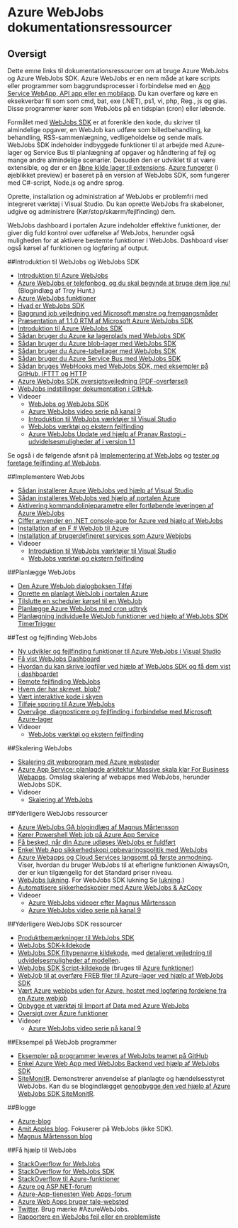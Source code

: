 <properties 
    pageTitle="Azure WebJobs dokumentationsressourcer" 
    description="Anbefalede ressourcer for at lære at bruge Azure WebJobs og Azure WebJobs SDK." 
    services="app-service" 
    documentationCenter=".net" 
    authors="tdykstra" 
    manager="wpickett" 
    editor="jimbe"/>

<tags 
    ms.service="app-service" 
    ms.workload="na" 
    ms.tgt_pltfrm="na" 
    ms.devlang="na" 
    ms.topic="article" 
    ms.date="10/28/2016" 
    ms.author="tdykstra"/>

# <a name="azure-webjobs-documentation-resources"></a>Azure WebJobs dokumentationsressourcer

## <a name="overview"></a>Oversigt

Dette emne links til dokumentationsressourcer om at bruge Azure WebJobs og Azure WebJobs SDK. Azure WebJobs er en nem måde at køre scripts eller programmer som baggrundsprocesser i forbindelse med en [App Service WebApp, API app eller en mobilapp](../app-service/app-service-value-prop-what-is.md). Du kan overføre og køre en eksekverbar fil som som cmd, bat, exe (.NET), ps1, vi, php, Reg., js og glas. Disse programmer kører som WebJobs på en tidsplan (cron) eller løbende.

Formålet med [WebJobs SDK](websites-webjobs-resources.md) er at forenkle den kode, du skriver til almindelige opgaver, en WebJob kan udføre som billedbehandling, kø behandling, RSS-sammenlægning, vedligeholdelse og sende mails. WebJobs SDK indeholder indbyggede funktioner til at arbejde med Azure-lager og Service Bus til planlægning af opgaver og håndtering af fejl og mange andre almindelige scenarier. Desuden den er udviklet til at være extensible, og der er en [åbne kilde lager til extensions](https://github.com/Azure/azure-webjobs-sdk-extensions/wiki/Binding-Extensions-Overview). [Azure fungerer](../azure-functions/functions-overview.md) (i øjeblikket preview) er baseret på en version af WebJobs SDK, som fungerer med C#-script, Node.js og andre sprog. 

Oprette, installation og administration af WebJobs er problemfri med integreret værktøj i Visual Studio. Du kan oprette WebJobs fra skabeloner, udgive og administrere (Kør/stop/skærm/fejlfinding) dem. 

WebJobs dashboard i portalen Azure indeholder effektive funktioner, der giver dig fuld kontrol over udførelse af WebJobs, herunder også muligheden for at aktivere bestemte funktioner i WebJobs. Dashboard viser også kørsel af funktionen og logføring af output. 

##<a name="getstarted"></a>Introduktion til WebJobs og WebJobs SDK

* [Introduktion til Azure WebJobs](http://www.hanselman.com/blog/IntroducingWindowsAzureWebJobs.aspx)
* [Azure WebJobs er telefonbog, og du skal begynde at bruge dem lige nu!](http://www.troyhunt.com/2015/01/azure-webjobs-are-awesome-and-you.html) (Blogindlæg af Troy Hunt.)
* [Azure WebJobs funktioner](/blog/2014/10/22/webjobs-goes-into-full-production/)
* [Hvad er WebJobs SDK](websites-dotnet-webjobs-sdk.md)
* [Baggrund job vejledning ved Microsoft mønstre og fremgangsmåder](/documentation/articles/best-practices-background-jobs/)
* [Præsentation af 1.1.0 RTM af Microsoft Azure WebJobs SDK](/blog/azure-webjobs-sdk-1-1-0-rtm/)
* [Introduktion til Azure WebJobs SDK](websites-dotnet-webjobs-sdk-get-started.md)
* [Sådan bruger du Azure kø lagerplads med WebJobs SDK](websites-dotnet-webjobs-sdk-storage-queues-how-to.md)
* [Sådan bruger du Azure blob-lager med WebJobs SDK](websites-dotnet-webjobs-sdk-storage-blobs-how-to.md)
* [Sådan bruger du Azure-tabellager med WebJobs SDK](websites-dotnet-webjobs-sdk-storage-tables-how-to.md)
* [Sådan bruger du Azure Service Bus med WebJobs SDK](websites-dotnet-webjobs-sdk-service-bus.md)
* [Sådan bruges WebHooks med WebJobs SDK, med eksempler på GitHub, IFTTT og HTTP](https://github.com/Azure/azure-webjobs-sdk-extensions/wiki/WebHooks-Walkthrough)
* [Azure WebJobs SDK oversigtsvejledning (PDF-overførsel)](http://go.microsoft.com/fwlink/?LinkID=524028&clcid=0x409)
* [WebJobs indstillinger dokumentation i GitHub](https://github.com/projectkudu/kudu/wiki/Web-jobs).
* Videoer
    * [WebJobs og WebJobs SDK](http://channel9.msdn.com/Shows/Cloud+Cover/Episode-153-WebJobs-with-Pranav-Rastogi?utm_source=dlvr.it&utm_medium=twitter)
    * [Azure WebJobs video serie på kanal 9](http://channel9.msdn.com/Tags/azurefridaywebjobs)
    * [Introduktion til WebJobs værktøjer til Visual Studio](http://channel9.msdn.com/Shows/Web+Camps+TV/Introducing-WebJobs-Tooling-for-Visual-Studio-with-Brady-Gaster) 
    * [WebJobs værktøj og ekstern fejlfinding](http://channel9.msdn.com/Shows/Web+Camps+TV/WebJobs-GA-Series-Episode-1-WebJobs-Tooling-with-Brady-Gaster)
    * [Azure WebJobs Update ved hjælp af Pranav Rastogi - udvidelsesmuligheder af i version 1.1](https://channel9.msdn.com/Shows/Cloud+Cover/Episode-183-Azure-WebJobs-Update-with-Pranav-Rastogi)

Se også i de følgende afsnit på [Implementering af WebJobs](#deploy) og [tester og foretage fejlfinding af WebJobs](#debug).

##<a name="deploy"></a>Implementere WebJobs

* [Sådan installerer Azure WebJobs ved hjælp af Visual Studio](websites-dotnet-deploy-webjobs.md)
* [Sådan installeres WebJobs ved hjælp af portalen Azure](web-sites-create-web-jobs.md)
* [Aktivering kommandolinjeparametre eller fortløbende leveringen af Azure WebJobs](https://azure.microsoft.com/blog/2014/08/18/enabling-command-line-or-continuous-delivery-of-azure-webjobs/)
* [Ciffer anvender en .NET console-app for Azure ved hjælp af WebJobs](http://blog.amitapple.com/post/73574681678/git-deploy-console-app/)
* [Installation af en F # WebJob til Azure](http://blogs.msdn.com/b/dave_crooks_dev_blog/archive/2015/02/18/deploying-f-web-job-to-azure.aspx)
* [Installation af brugerdefineret services som Azure Webjobs](http://withouttheloop.com/articles/2015-06-23-deploying-custom-services-as-azure-webjobs/)
* Videoer
    * [Introduktion til WebJobs værktøjer til Visual Studio](http://channel9.msdn.com/Shows/Web+Camps+TV/Introducing-WebJobs-Tooling-for-Visual-Studio-with-Brady-Gaster) 
    * [WebJobs værktøj og ekstern fejlfinding](http://channel9.msdn.com/Shows/Web+Camps+TV/WebJobs-GA-Series-Episode-1-WebJobs-Tooling-with-Brady-Gaster) 

##<a name="schedule"></a>Planlægge WebJobs

* [Den Azure WebJob dialogboksen Tilføj](websites-dotnet-deploy-webjobs.md#configure)
* [Oprette en planlagt WebJob i portalen Azure](web-sites-create-web-jobs.md#CreateScheduled)
* [Tilslutte en scheduler kørsel til en WebJob](http://blog.davidebbo.com/2015/05/scheduled-webjob.html)
* [Planlægge Azure WebJobs med cron udtryk](http://blog.amitapple.com/post/2015/06/scheduling-azure-webjobs/)
* [Planlægning individuelle WebJob funktioner ved hjælp af WebJobs SDK TimerTrigger](websites-dotnet-webjobs-sdk.md#schedule)

##<a name="debug"></a>Test og fejlfinding WebJobs

* [Ny udvikler og fejlfinding funktioner til Azure WebJobs i Visual Studio](http://blogs.msdn.com/b/webdev/archive/2014/11/12/new-developer-and-debugging-features-for-azure-webjobs-in-visual-studio.aspx)
* [Få vist WebJobs Dashboard](websites-dotnet-webjobs-sdk-get-started.md#view-the-webjobs-sdk-dashboard)
* [Hvordan du kan skrive logfiler ved hjælp af WebJobs SDK og få dem vist i dashboardet](websites-dotnet-webjobs-sdk-storage-queues-how-to.md#logs)
* [Remote fejlfinding WebJobs](web-sites-dotnet-troubleshoot-visual-studio.md#remotedebugwj)
* [Hvem der har skrevet, blob?](http://blogs.msdn.com/b/jmstall/archive/2014/02/19/who-wrote-that-blob.aspx) 
* [Vært interaktive kode i skyen](http://blogs.msdn.com/b/jmstall/archive/2014/04/26/hosting-interactive-code-in-the-cloud.aspx)
* [Tilføje sporing til Azure WebJobs](http://blogs.msdn.com/b/mcsuksoldev/archive/2014/09/04/adding-trace-to-azure-web-sites-and-web-jobs.aspx)
* [Overvåge, diagnosticere og fejlfinding i forbindelse med Microsoft Azure-lager](../storage/storage-monitoring-diagnosing-troubleshooting.md)
* Videoer
    * [WebJobs værktøj og ekstern fejlfinding](http://channel9.msdn.com/Shows/Web+Camps+TV/WebJobs-GA-Series-Episode-1-WebJobs-Tooling-with-Brady-Gaster) 

##<a name="scale"></a>Skalering WebJobs

* [Skalering dit webprogram med Azure websteder](http://msdn.microsoft.com/magazine/dn786914.aspx)
* [Azure App Service: planlagde arkitektur Massive skala klar For Business Webapps](https://channel9.msdn.com/Events/Build/2014/3-626). Omslag skalering af webapps med WebJobs, herunder WebJobs SDK.
* Videoer
    * [Skalering af WebJobs](http://channel9.msdn.com/Shows/Azure-Friday/Azure-WebJobs-105-Scaling-out-Web-Jobs)

##<a name="additional"></a>Yderligere WebJobs ressourcer

* [Azure WebJobs GA blogindlæg af Magnus Mårtensson](http://magnusmartensson.com/azure-webjobs-ga)
* [Kører Powershell Web job på Azure App Service](http://blogs.msdn.com/b/nicktrog/archive/2014/01/22/running-powershell-web-jobs-on-azure-websites.aspx)
* [Få besked, når din Azure udløses WebJobs er fuldført](http://blog.amitapple.com/post/2014/03/webjobs-notification/)
* [Enkel Web App sikkerhedskopi opbevaringspolitik med WebJobs](https://azure.microsoft.com/blog/2014/04/28/simple-web-site-backup-retention-policy-with-webjobs/)
* [Azure Webapps og Cloud Services langsomt på første anmodning](http://wp.sjkp.dk/windows-azure-websites-and-cloud-services-slow-on-first-request/). Viser, hvordan du bruger WebJobs til at efterligne funktionen AlwaysOn, der er kun tilgængelig for det Standard priser niveau.
* [WebJobs lukning](http://blog.amitapple.com/post/2014/05/webjobs-graceful-shutdown/#.U72Il_5OWUl). For WebJobs SDK lukning Se [lukning](websites-dotnet-webjobs-sdk-storage-queues-how-to.md#graceful).)
* [Automatisere sikkerhedskopier med Azure WebJobs & AzCopy](http://markjbrown.com/azure-webjobs-azcopy/)
* Videoer
    * [Azure WebJobs videoer efter Magnus Mårtensson](https://www.youtube.com/playlist?list=PLqp1ZOYYUSd81yEzMYLTw8cz91wx_LU9r)
    * [Azure WebJobs video serie på kanal 9](http://channel9.msdn.com/Tags/azurefridaywebjobs)

##<a name="additionalsdk"></a>Yderligere WebJobs SDK ressourcer

* [Produktbemærkninger til WebJobs SDK](https://github.com/Azure/azure-webjobs-sdk/wiki/Release-Notes)
* [WebJobs SDK-kildekode](https://github.com/Azure/azure-webjobs-sdk)
* [WebJobs SDK filtypenavne kildekode](https://github.com/Azure/azure-webjobs-sdk-extensions), med [detaljeret vejledning til udvidelsesmuligheder af modellen](https://github.com/Azure/azure-webjobs-sdk-extensions/wiki/Binding-Extensions-Overview).  
* [WebJobs SDK Script-kildekode](https://github.com/Azure/azure-webjobs-sdk-script/) (bruges til [Azure funktioner](../azure-functions/functions-overview.md))
* [WebJob til at overføre FREB filer til Azure-lager ved hjælp af WebJobs SDK](http://thenextdoorgeek.com/post/WAWS-WebJob-to-upload-FREB-files-to-Azure-Storage-using-the-WebJobs-SDK)
* [Vært Azure webjobs uden for Azure, hostet med logføring fordelene fra en Azure webjob](http://bypassion.dk/?p=510)
* [Opbygge et værktøj til Import af Data med Azure WebJobs](http://www.freshconsulting.com/building-data-import-tool-azure-webjobs/)
* [Oversigt over Azure funktioner](../azure-functions/functions-overview.md)
* Videoer
    * [Azure WebJobs video serie på kanal 9](http://channel9.msdn.com/Tags/azurefridaywebjobs)

##<a name="samples"></a>Eksempel på WebJob programmer

* [Eksempler på programmer leveres af WebJobs teamet på GitHub](https://github.com/azure/azure-webjobs-sdk-samples)
* [Enkel Azure Web App med WebJobs Backend ved hjælp af WebJobs SDK](http://code.msdn.microsoft.com/Simple-Azure-Website-with-b4391eeb)
* [SiteMonitR](http://code.msdn.microsoft.com/SiteMonitR-dd4fcf77). Demonstrerer anvendelse af planlagte og hændelsesstyret WebJobs. Kan du se blogindlægget [genopbygge den ved hjælp af Azure WebJobs SDK SiteMonitR](http://www.bradygaster.com/post/rebuilding-the-sitemonitr-using-windows-azure-webjobs).

##<a name="blogs"></a>Blogge

* [Azure-blog](/blog)
* [Amit Apples blog](http://blog.amitapple.com/). Fokuserer på WebJobs (ikke SDK).
* [Magnus Mårtensson blog](http://magnusmartensson.com/)

##<a name="gethelp"></a>Få hjælp til WebJobs

* [StackOverflow for WebJobs](http://stackoverflow.com/questions/tagged/azure-webjobs)
* [StackOverflow for WebJobs SDK](http://stackoverflow.com/questions/tagged/azure-webjobssdk)
* [StackOverflow til Azure-funktioner](http://stackoverflow.com/questions/tagged/azure-functions)
* [Azure og ASP.NET-forum](http://forums.asp.net/1247.aspx)
* [Azure-App-tjenesten Web Apps-forum](http://social.msdn.microsoft.com/Forums/azure/home?forum=windowsazurewebsitespreview)
* [Azure Web Apps bruger tale-websted](https://feedback.azure.com/forums/169385-websites/)
* [Twitter](http://twitter.com/). Brug mærke #AzureWebJobs.
* [Rapportere en WebJobs fejl eller en problemliste](https://github.com/projectkudu/kudu/wiki/Reporting-WebJobs-issues)

